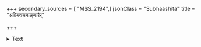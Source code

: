 +++
secondary_sources = [ "MSS_2194",]
jsonClass = "Subhaashita"
title = "अप्रियवचनाङ्गारैर्"

+++

<details><summary>Text</summary>

अप्रियवचनाङ्गारैर् दग्धोऽपि न विप्रियं वदत्यार्यः।  
किं दह्यमानमगरु स्वभावसुरभिं परित्यजति॥
</details>
